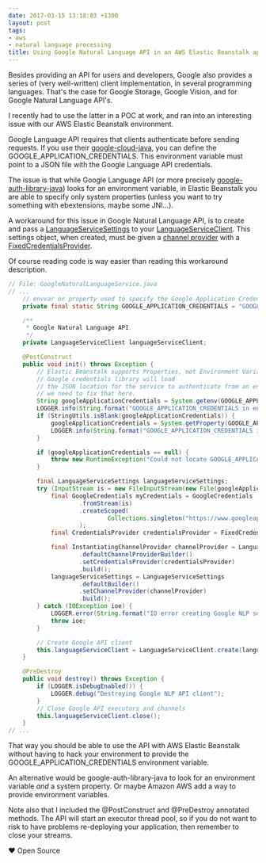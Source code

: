 ```yaml
---
date: 2017-03-15 13:18:03 +1300
layout: post
tags:
- aws
- natural language processing
title: Using Google Natural Language API in an AWS Elastic Beanstalk application
---
```


Besides providing an API for users and developers, Google also provides a series of
(very well-written) client implementation, in several programming languages. That's the
case for Google Storage, Google Vision, and for Google Natural Language API's.

I recently had to use the latter in a POC at work, and ran into an interesting issue with
our AWS Elastic Beanstalk environment.

Google Language API requires that clients authenticate before sending requests. If you use their [google-cloud-java](https://github.com/GoogleCloudPlatform/google-cloud-java), you can define the GOOGLE_APPLICATION_CREDENTIALS. This environment variable must point to a JSON file with the Google Language API credentials.

The issue is that while Google Language API (or more precisely
[google-auth-library-java](https://github.com/google/google-auth-library-java/blob/ae9735c576fd8593636e155ccb26e454576bc2cd/oauth2_http/java/com/google/auth/oauth2/DefaultCredentialsProvider.java#L124))
looks for an environment variable, in Elastic Beanstalk you are able to
specify only system properties (unless you want to try something with ebextensions,
maybe some JNI...).

A workaround for this issue in Google Natural Language API, is to create and pass a
[LanguageServiceSettings](http://googlecloudplatform.github.io/google-cloud-java/0.8.0/apidocs/com/google/cloud/language/spi/v1/LanguageServiceSettings.html)
to your [LanguageServiceClient](http://googlecloudplatform.github.io/google-cloud-java/0.8.0/apidocs/com/google/cloud/language/spi/v1/LanguageServiceClient.html).
This settings object, when created, must be given a
[channel provider](http://googleapis.github.io/gax-java/0.2.0/apidocs/com/google/api/gax/grpc/ChannelProvider.html)
with a [FixedCredentialsProvider](http://googleapis.github.io/gax-java/0.2.0/apidocs/com/google/api/gax/core/FixedCredentialsProvider.html).

Of course reading code is way easier than reading this workaround description.

```java
// File: GoogleNaturalLanguageService.java
// ...
    // envvar or property used to specify the Google Application Credentials
    private final static String GOOGLE_APPLICATION_CREDENTIALS = "GOOGLE_APPLICATION_CREDENTIALS";

    /**
     * Google Natural Language API.
     */
    private LanguageServiceClient languageServiceClient;

    @PostConstruct
    public void init() throws Exception {
        // Elastic Beanstalk supports Properties, not Environment Variables.
        // Google credentials library will load
        // the JSON location for the service to authenticate from an envVar. So
        // we need to fix that here.
        String googleApplicationCredentials = System.getenv(GOOGLE_APPLICATION_CREDENTIALS);
        LOGGER.info(String.format("GOOGLE_APPLICATION_CREDENTIALS in environment variable: %s", googleApplicationCredentials));
        if (StringUtils.isBlank(googleApplicationCredentials)) {
            googleApplicationCredentials = System.getProperty(GOOGLE_APPLICATION_CREDENTIALS);
            LOGGER.info(String.format("GOOGLE_APPLICATION_CREDENTIALS in JVM property: %s", googleApplicationCredentials));
        }

        if (googleApplicationCredentials == null) {
            throw new RuntimeException("Could not locate GOOGLE_APPLICATION_CREDENTIALS variable!");
        }

        final LanguageServiceSettings languageServiceSettings;
        try (InputStream is = new FileInputStream(new File(googleApplicationCredentials))) {
            final GoogleCredentials myCredentials = GoogleCredentials
                    .fromStream(is)
                    .createScoped(
                            Collections.singleton("https://www.googleapis.com/auth/cloud-platform")
                    );
            final CredentialsProvider credentialsProvider = FixedCredentialsProvider.create(myCredentials);

            final InstantiatingChannelProvider channelProvider = LanguageServiceSettings
                    .defaultChannelProviderBuilder()
                    .setCredentialsProvider(credentialsProvider)
                    .build();
            languageServiceSettings = LanguageServiceSettings
                    .defaultBuilder()
                    .setChannelProvider(channelProvider)
                    .build();
        } catch (IOException ioe) {
            LOGGER.error(String.format("IO error creating Google NLP settings: %s", ioe.getMessage()), ioe);
            throw ioe;
        }

        // Create Google API client
        this.languageServiceClient = LanguageServiceClient.create(languageServiceSettings);
    }

    @PreDestroy
    public void destroy() throws Exception {
        if (LOGGER.isDebugEnabled()) {
            LOGGER.debug("Destroying Google NLP API client");
        }
        // Close Google API executors and channels
        this.languageServiceClient.close();
    }
// ...
```

That way you should be able to use the API with AWS Elastic Beanstalk
without having to hack your environment to provide the GOOGLE_APPLICATION_CREDENTIALS
environment variable.

An alternative would be google-auth-library-java to look for an environment variable
*and* a system property. Or maybe Amazon AWS add a way to provide environment variables.

Note also that I included the @PostConstruct and @PreDestroy annotated methods. The
API will start an executor thread pool, so if you do not want to risk to have problems
re-deploying your application, then remember to close your streams.

&hearts; Open Source
